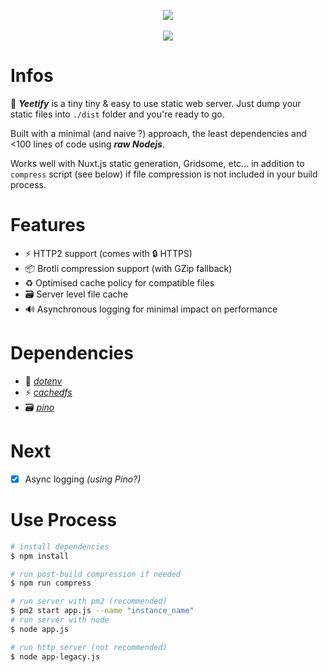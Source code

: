 
<p align="center">
    <img src="https://emojipedia-us.s3.dualstack.us-west-1.amazonaws.com/thumbs/120/microsoft/209/dash-symbol_1f4a8.png"/>
    <br/>
    <br/>
    <img src="https://img.shields.io/badge/node.js--339933?style=for-the-badge&logo=node.js"/>
</p>

# Infos

💨 ***Yeetify*** is a tiny tiny & easy to use static web server. Just dump your static files into `./dist` folder and you're ready to go.

Built with a minimal (and naive ?) approach, the least dependencies and <100 lines of code using ***raw Nodejs***.

Works well with Nuxt.js static generation, Gridsome, etc... in addition to `compress` script (see below) if file compression is not included in your build process.

# Features

- ⚡️ HTTP2 support (comes with 🔒 HTTPS)
- 📦 Brotli compression support (with GZip fallback)
- ♻️ Optimised cache policy for compatible files
- 🗃️ Server level file cache
- 🔊 Asynchronous logging for minimal impact on performance 

# Dependencies

- 🔧 *[dotenv](https://www.npmjs.com/package/dotenv)*
- ⚡️ *[cachedfs](https://www.npmjs.com/package/cachedfs)*
- 🗃️ *[pino](https://www.npmjs.com/package/pino)*

# Next

- [x] Async logging *(using Pino?)*

# Use Process

```bash
# install dependencies
$ npm install

# run post-build compression if needed
$ npm run compress

# run server with pm2 (recommended)
$ pm2 start app.js --name "instance_name"
# run server with node
$ node app.js

# run http server (not recommended)
$ node app-legacy.js
```
